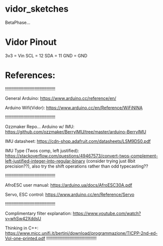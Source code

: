 # vidor_sketches

BetaPhase...


# Vidor Pinout
3v3 =	Vin
SCL =	12
SDA = 	11
GND = 	GND

# References:

!!!!!!!!!!!!!!!!!!!!!!!!!!!!!!!!!!!!!!!!!

General Arduino:
https://www.arduino.cc/reference/en/

Arduino Wifi(Vidor):
https://www.arduino.cc/en/Reference/WiFiNINA

!!!!!!!!!!!!!!!!!!!!!!!!!!!!!!!!!!!!!!!!!

Ozzmaker Repo... Arduino w/ IMU:
https://github.com/ozzmaker/BerryIMU/tree/master/arduino-BerryIMU

IMU datasheet:
https://cdn-shop.adafruit.com/datasheets/LSM9DS0.pdf

IMU Type (Twos comp, left justified):
https://stackoverflow.com/questions/49467573/convert-twos-complement-left-justified-integer-into-regular-binary
(consider trying just 8bit precision??),  also try the shift operations rather than odd typecasting??

!!!!!!!!!!!!!!!!!!!!!!!!!!!!!!!!!!!!!!!!!

AfroESC user manual:
https://arduino.ua/docs/AfroESC30A.pdf

Servo, ESC control:
https://www.arduino.cc/en/Reference/Servo

!!!!!!!!!!!!!!!!!!!!!!!!!!!!!!!!!!!!!!!!!

Complimentary filter explanation:
https://www.youtube.com/watch?v=whSw42XddsU

Thinking in C++:
https://www.micc.unifi.it/bertini/download/programmazione/TICPP-2nd-ed-Vol-one-printed.pdf
!!!!!!!!!!!!!!!!!!!!!!!!!!!!!!!!!!!!!!!!!

